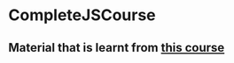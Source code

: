 # CompleteJSCourse

## Material that is learnt from [this course](https://www.udemy.com/the-complete-javascript-course/learn/v4/t/lecture/5885198?start=0 "Udemy Javacript course")
